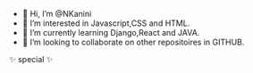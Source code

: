 - 👋 Hi, I’m @NKanini
- 👀 I’m interested in Javascript,CSS and HTML.
- 🌱 I’m currently learning Django,React and JAVA.
- 💞️ I’m looking to collaborate on other repositoires in GITHUB.

 ✨ special ✨ 
